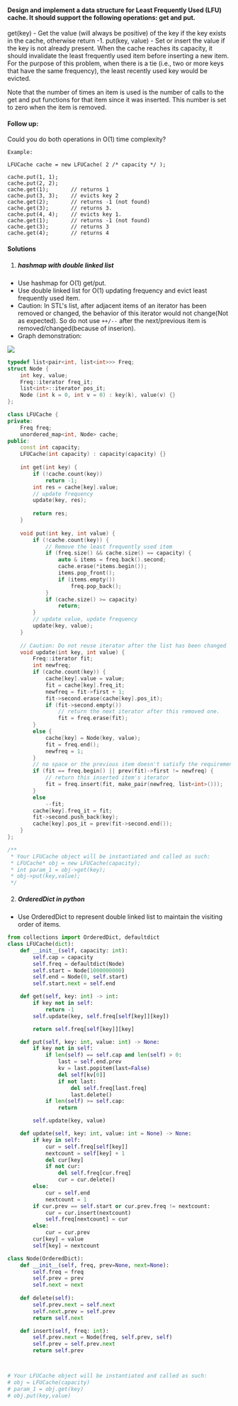 #### Design and implement a data structure for Least Frequently Used (LFU) cache. It should support the following operations: get and put.

get(key) - Get the value (will always be positive) of the key if the key exists in the cache, otherwise return -1.
put(key, value) - Set or insert the value if the key is not already present. When the cache reaches its capacity, it should invalidate the least frequently used item before inserting a new item. For the purpose of this problem, when there is a tie (i.e., two or more keys that have the same frequency), the least recently used key would be evicted.

Note that the number of times an item is used is the number of calls to the get and put functions for that item since it was inserted. This number is set to zero when the item is removed.

 

#### Follow up:
Could you do both operations in O(1) time complexity?

 

```
Example:

LFUCache cache = new LFUCache( 2 /* capacity */ );

cache.put(1, 1);
cache.put(2, 2);
cache.get(1);       // returns 1
cache.put(3, 3);    // evicts key 2
cache.get(2);       // returns -1 (not found)
cache.get(3);       // returns 3.
cache.put(4, 4);    // evicts key 1.
cache.get(1);       // returns -1 (not found)
cache.get(3);       // returns 3
cache.get(4);       // returns 4
```


#### Solutions

1. ##### hashmap with double linked list


- Use hashmap for O(1) get/put.
- Use double linked list for O(1) updating frequency and evict least frequently used item.
- Caution: In STL's list, after adjacent items of an iterator has been removed or changed, the behavior of this iterator would not change(Not as expected). So do not use `++/--` after the next/previous item is removed/changed(because of inserion).
- Graph demonstration:

![](https://ieftimov.com/golang-lfu-cache/lfu-backbone-linked-lists.png)

```c++
typedef list<pair<int, list<int>>> Freq;
struct Node {
    int key, value;
    Freq::iterator freq_it;
    list<int>::iterator pos_it;
    Node (int k = 0, int v = 0) : key(k), value(v) {}
};

class LFUCache {
private:
    Freq freq;
    unordered_map<int, Node> cache;
public:
    const int capacity;
    LFUCache(int capacity) : capacity(capacity) {}
    
    int get(int key) {
        if (!cache.count(key))
            return -1;
        int res = cache[key].value;
        // update frequency
        update(key, res);
    
        return res;
    }
    
    void put(int key, int value) {
        if (!cache.count(key)) {
            // Remove the least frequently used item
            if (freq.size() && cache.size() == capacity) {
                auto & items = freq.back().second;
                cache.erase(*items.begin());
                items.pop_front();
                if (items.empty())
                    freq.pop_back();
            }
            if (cache.size() >= capacity)
                return;
        }
        // update value, update frequency
        update(key, value);
    }
    
    // Caution: Do not reuse iterator after the list has been changed
    void update(int key, int value) {
        Freq::iterator fit;
        int newfreq;
        if (cache.count(key)) {
            cache[key].value = value;
            fit = cache[key].freq_it;
            newfreq = fit->first + 1;
            fit->second.erase(cache[key].pos_it);
            if (fit->second.empty())
                // return the next iterator after this removed one.
                fit = freq.erase(fit);
        }
        else {
            cache[key] = Node(key, value);
            fit = freq.end();
            newfreq = 1;
        }
        // no space or the previous item doesn't satisfy the requirement
        if (fit == freq.begin() || prev(fit)->first != newfreq) {
            // return this inserted item's iterator
            fit = freq.insert(fit, make_pair(newfreq, list<int>()));
        }
        else
            --fit;
        cache[key].freq_it = fit;
        fit->second.push_back(key);
        cache[key].pos_it = prev(fit->second.end());
    }
};

/**
 * Your LFUCache object will be instantiated and called as such:
 * LFUCache* obj = new LFUCache(capacity);
 * int param_1 = obj->get(key);
 * obj->put(key,value);
 */
```

2. ##### OrderedDict in python

- Use OrderedDict to represent double linked list to maintain the visiting order of items.

```python
from collections import OrderedDict, defaultdict
class LFUCache(dict):
    def __init__(self, capacity: int):
        self.cap = capacity
        self.freq = defaultdict(Node)
        self.start = Node(1000000000)
        self.end = Node(0, self.start)
        self.start.next = self.end

    def get(self, key: int) -> int:
        if key not in self:
            return -1
        self.update(key, self.freq[self[key]][key])

        return self.freq[self[key]][key]

    def put(self, key: int, value: int) -> None:
        if key not in self:
            if len(self) == self.cap and len(self) > 0:
                last = self.end.prev
                kv = last.popitem(last=False)
                del self[kv[0]]                
                if not last:
                    del self.freq[last.freq]
                    last.delete()
            if len(self) >= self.cap:
                return

        self.update(key, value)

    def update(self, key: int, value: int = None) -> None:
        if key in self:
            cur = self.freq[self[key]]
            nextcount = self[key] + 1
            del cur[key]
            if not cur:
                del self.freq[cur.freq]
                cur = cur.delete()
        else:
            cur = self.end
            nextcount = 1
        if cur.prev == self.start or cur.prev.freq != nextcount:
            cur = cur.insert(nextcount)
            self.freq[nextcount] = cur
        else:
            cur = cur.prev
        cur[key] = value
        self[key] = nextcount

class Node(OrderedDict):
    def __init__(self, freq, prev=None, next=None):
        self.freq = freq
        self.prev = prev
        self.next = next
    
    def delete(self):
        self.prev.next = self.next
        self.next.prev = self.prev
        return self.next

    def insert(self, freq: int):
        self.prev.next = Node(freq, self.prev, self)
        self.prev = self.prev.next
        return self.prev



# Your LFUCache object will be instantiated and called as such:
# obj = LFUCache(capacity)
# param_1 = obj.get(key)
# obj.put(key,value)
```